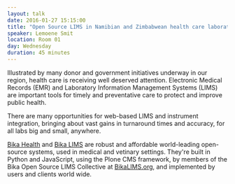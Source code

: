 ```yaml
---
layout: talk
date: 2016-01-27 15:15:00
title: "Open Source LIMS in Namibian and Zimbabwean health care laboratories."
speaker: Lemoene Smit
location: Room 01
day: Wednesday
duration: 45 minutes
---
```


Illustrated by many donor and government initiatives underway in our region, health care is receiving well deserved attention. Electronic Medical Records (EMR) and Laboratory Information Management Systems (LIMS) are important tools for timely and preventative care to protect and improve public health.

There are many opportunities for web-based LIMS and instrument integration, bringing about vast gains in turnaround times and accuracy, for all labs big and small, anywhere.

[Bika Health](https://health.bikalabs.com/) and [Bika LIMS](https://demo.bikalabs.com/) are robust and affordable world-leading open-source systems, used in medical and vetinary settings. They're built in Python and JavaScript, using the Plone CMS framework, by members of the Bika Open Source LIMS Collective at [BikaLIMS.org](https://www.bikalims.org), and implemented by users and clients world wide.
